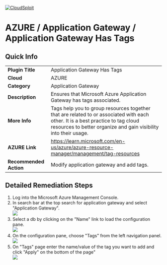 
[![CloudSploit](https://cloudsploit.com/img/logo-new-big-text-100.png "CloudSploit")](https://cloudsploit.com)

# AZURE / Application Gateway / Application Gateway Has Tags

## Quick Info

| | |
|-|-|
| **Plugin Title** | Application Gateway Has Tags |
| **Cloud** | AZURE |
| **Category** | Application Gateway |
| **Description** | Ensures that Microsoft Azure Application Gateway has tags associated. |
| **More Info** | Tags help you to group resources together that are related to or associated with each other. It is a best practice to tag cloud resources to better organize and gain visibility into their usage. |
| **AZURE Link** | https://learn.microsoft.com/en-us/azure/azure-resource-manager/management/tag-resources |
| **Recommended Action** | Modify application gateway and add tags. |

## Detailed Remediation Steps
1. Log into the Microsoft Azure Management Console.
2. In search bar at the top search for application gateway and select "Application Gateway". </br> <img src="/resources/azure/applicationGateway/application-gatway-has-tags/step2.png"/>
3. Select a db by clicking on the "Name" link to load the configuration pane.</br> <img src="/resources/azure/applicationGateway/application-gatway-has-tags/step3.png"/>
4. On the configuration pane, choose "Tags" from the left navigation panel. </br>  <img src="/resources/azure/applicationGateway/application-gatway-has-tags/step4.png"/>
5. On "Tags" page enter the name/value of the tag you want to add and click "Apply" on the bottom of the page" </br> <img src="/resources/azure/applicationGateway/application-gatway-has-tags/step5.png"/>
